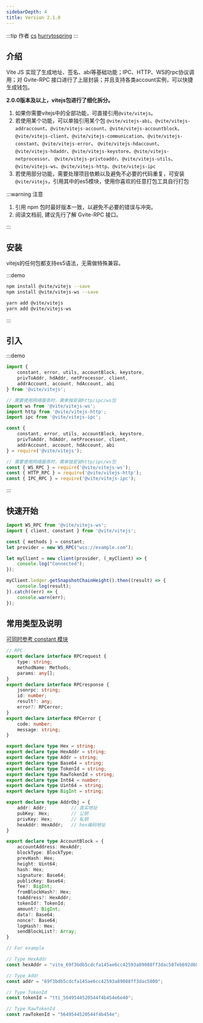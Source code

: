 ```yaml
---
sidebarDepth: 4
title: Version 2.1.0
---
```


:::tip 作者
[cs](https://github.com/lovelycs)
[hurrytospring](https://github.com/hurrytospring)
:::

## 介绍

Vite JS 实现了生成地址、签名、abi等基础功能；IPC、HTTP、WS的rpc协议调用；对 Gvite-RPC 接口进行了上层封装；并且支持各类account实例，可以快捷生成钱包。

**2.0.0版本及以上，vitejs包进行了细化拆分。**

1. 如果你需要vitejs中的全部功能，可直接引用`@vite/vitejs`。
2. 若使用某个功能，可以单独引用某个包
`@vite/vitejs-abi`、`@vite/vitejs-addraccount`、`@vite/vitejs-account`、`@vite/vitejs-accountblock`、
`@vite/vitejs-client`、`@vite/vitejs-communication`、`@vite/vitejs-constant`、`@vite/vitejs-error`、
`@vite/vitejs-hdaccount`、`@vite/vitejs-hdaddr`、`@vite/vitejs-keystore`、`@vite/vitejs-netprocessor`、
`@vite/vitejs-privtoaddr`、`@vite/vitejs-utils`、`@vite/vitejs-ws`、`@vite/vitejs-http`、`@vite/vitejs-ipc`
3. 若使用部分功能，需要处理项目依赖以及避免不必要的代码重复，可安装`@vite/vitejs`，引用其中的es5模块，使用你喜欢的任意打包工具自行打包

:::warning 注意

1. 引用 npm 包时最好版本一致，以避免不必要的错误与冲突。
2. 阅读文档前, 建议先行了解 Gvite-RPC 接口。

:::

## 安装

vitejs的任何包都支持es5语法，无需做特殊兼容。

:::demo

```bash tab:npm
npm install @vite/vitejs --save
npm install @vite/vitejs-ws --save
```

```bash tab:yarn
yarn add @vite/vitejs
yarn add @vite/vitejs-ws
```

:::

## 引入

:::demo

```javascript tab:ES6
import {
    constant, error, utils, accountBlock, keystore, 
    privToAddr, hdAddr, netProcessor, client, 
    addrAccount, account, hdAccount, abi
} from '@vite/vitejs';

// 需要使用网络服务时，需单独安装http/ipc/ws包
import ws from '@vite/vitejs-ws';
import http from '@vite/vitejs-http';
import ipc from '@vite/vitejs-ipc';
```

```javascript tab:require
const {
    constant, error, utils, accountBlock, keystore, 
    privToAddr, hdAddr, netProcessor, client, 
    addrAccount, account, hdAccount, abi
} = require('@vite/vitejs');

// 需要使用网络服务时，需单独安装http/ipc/ws包
const { WS_RPC } = require('@vite/vitejs-ws');
const { HTTP_RPC } = require('@vite/vitejs-http');
const { IPC_RPC } = require('@vite/vitejs-ipc');
```

:::

## 快速开始  

```javascript
import WS_RPC from '@vite/vitejs-ws';
import { client, constant } from '@vite/vitejs';

const { methods } = constant;
let provider = new WS_RPC("wss://example.com");

let myClient = new client(provider, (_myClient) => {
    console.log("Connected");
});

myClient.ledger.getSnapshotChainHeight().then((result) => {
    console.log(result);
}).catch((err) => {
    console.warn(err);
});
```

## 常用类型及说明
[可同时参考 constant 模块](./constant/constant.md)

```typescript
// RPC
export declare interface RPCrequest {
    type: string;
    methodName: Methods;
    params: any[];
}
export declare interface RPCresponse {
    jsonrpc: string;
    id: number;
    result?: any;
    error?: RPCerror;
}
export declare interface RPCerror {
    code: number;
    message: string;
}

export declare type Hex = string;
export declare type HexAddr = string;
export declare type Addr = string;
export declare type Base64 = string;
export declare type TokenId = string;
export declare type RawTokenId = string;
export declare type Int64 = number;
export declare type Uint64 = string;
export declare type BigInt = string;

export declare type AddrObj = {
    addr: Addr;         // 真实地址
    pubKey: Hex;        // 公钥
    privKey: Hex;       // 私钥
    hexAddr: HexAddr;   // hex编码地址
}

export declare type AccountBlock = {
    accountAddress: HexAddr;
    blockType: BlockType;
    prevHash: Hex;
    height: Uint64;
    hash: Hex;
    signature: Base64;
    publicKey: Base64;
    fee?: BigInt;
    fromBlockHash?: Hex;
    toAddress?: HexAddr;
    tokenId?: TokenId;
    amount?: BigInt;
    data?: Base64;
    nonce?: Base64;
    logHash?: Hex;
    sendBlockList?: Array;
}

// For example

// Type HexAddr
const hexAddr = "vite_69f3bdb5cdcfa145ae6cc42593a89088ff3dac587eb692d689";

// Type Addr
const addr = "69f3bdb5cdcfa145ae6cc42593a89088ff3dac5800";

// Type TokenId
const tokenId = "tti_5649544520544f4b454e6e40";

// Type RawTokenId
const rawTokenId = "5649544520544f4b454e";
```